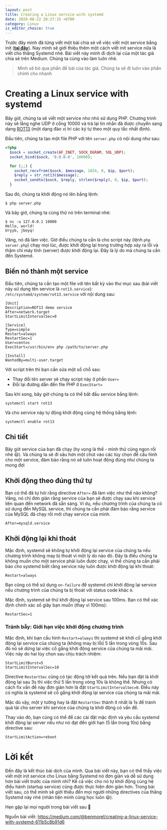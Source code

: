 ```yaml
---
layout: post
title: Creating a Linux service with systemd
date: 2020-08-22 20:27:15 +0700
category: Linux
is_editor_choice: true
---
```


Trước đây mình đã từng viết một bài chia sẻ về việc viết một service bằng init ([**tại đây**](https://viblo.asia/p/write-linux-init-script-bJzKmk9Bl9N)). Nay mình sẽ giới thiệu thêm một cách viết init service nữa là viết cho thằng Systemd nhé. Bài viết này mình đi dịch lại của một tác giả chia sẻ trên Medium. Chúng ta cùng vào làm luôn nhé.

> Mình sẽ bỏ qua phần đề bài của tác giả. Chúng ta sẽ đi luôn vào phần chính cho nhanh

# Creating a Linux service with systemd

Bây giờ, chúng ta sẽ viết một service nho nhỏ sử dụng PHP. Chương trình này sẽ lắng nghe UDP ở cổng 10000 và trả lại tin nhắn đã được chuyển sang dạng [ROT13](https://en.wikipedia.org/wiki/ROT13) (một dạng đảo vị trí các ký tự theo một quy tắc nhất định).

Đầu tiên, chúng ta tạo một file PHP với tên `server.php` có nội dung như sau:

```php
<?php
  $sock = socket_create(AF_INET, SOCK_DGRAM, SOL_UDP);
  socket_bind($sock, '0.0.0.0', 10000);

  for (;;) {
    socket_recvfrom($sock, $message, 1024, 0, $ip, $port);
    $reply = str_rot13($message);
    socket_sendto($sock, $reply, strlen($reply), 0, $ip, $port);
  }
```

Sau đó, chúng ta khởi động nó lên bằng lệnh:

```
$ php server.php
```

Và bây giờ, chúng ta cùng thử nó trên terminal nhé:

```
$ nc -u 127.0.0.1 10000
Hello, world!
Uryyb, jbeyq!
```

Vâng, nó đã làm việc. Giờ điều chúng ta cần là cho script này (lệnh `php server.php`) chạy mọi lúc, được khởi động lại trong trường hợp xảy ra lỗi và thậm chí máy tính (server) được khởi động lại. Đây là lý do mà chúng ta cần đến Systemd.

## Biến nó thành một service

Đầu tiên, chúng ta cần tạo một file với tên bất kỳ vào thư mục sau (bài viết này sử dụng tên service là `rot13.service`): `/etc/systemd/system/rot13.service` với nội dung sau:

```
[Unit]
Description=ROT13 demo service
After=network.target
StartLimitIntervalSec=0

[Service]
Type=simple
Restart=always
RestartSec=1
User=centos
ExecStart=/usr/bin/env php /path/to/server.php

[Install]
WantedBy=multi-user.target
```

Với script trên thì bạn cần sửa một số chỗ sau:

* Thay đổi tên server sẽ chạy script này ở phần `User=`
* Đổi lại đường dẫn đến file PHP ở `ExecStart=`

Sau khi xong, bây giờ chúng ta có thể bắt đầu service bằng lệnh:

```
systemctl start rot13
```

Và cho service này tự động khởi động cùng hệ thống bằng lệnh:

```
systemctl enable rot13
```

## Chi tiết

Bây giờ service của bạn đã chạy (hy vọng là thế - mình thử cũng ngon rồi nhé :smiley:). Và chúng ta sẽ đi sâu hơn một chút vào các tùy chọn để cấu hình cho một service, đảm bảo rằng nó sẽ luôn hoạt động đúng như chúng ta mong đợi

## Khởi động theo đúng thứ tự

Bạn có thể đã tự hỏi rằng directive `After=` đã làm việc như thế nào không? Vâng, nó chỉ đơn giản rằng service của bạn sẽ được chạy sau khi service liên quan đến network đã sẵn sàng. Ví dụ, nếu chương trình của chúng ta có sử dụng đến MySQL service, thì chúng ta cần phải đảm bảo rằng service của MySQL đã chạy rồi mới chạy service của mình.

```
After=mysqld.service
```

## Khởi động lại khi thoát

Mặc định, systemd sẽ không tự khởi động lại service của chúng ta nếu chương trình không may bị thoát vì một lý do nào đó. Đây là điều chúng ta không muốn cho một service phải luôn được chạy, vì thế chúng ta cần phải báo cho systemd biết rằng service này luôn được khởi động lại khi thoát:

```
Restart=always
```

Bạn cũng có thể sử dụng `on-failure` để systemd chỉ khởi động lại service nếu chương trình của chúng ta bị thoát với status code khác `0`.

Mặc định, systemd sẽ thử khởi động lại service sau 100ms. Bạn có thể xác định chính xác số giây bạn muốn (thay vì 100ms):

```
RestartSec=1
```

### Tránh bẫy: Giới hạn việc khởi động chương trình

Mặc định, khi bạn cấu hình `Restart=always` thì systemd sẽ khởi cố gắng khởi động lại service của chúng ta (không may bị lỗi) 5 lần trong vòng 10s. Sau đó nó sẽ dừng lại việc cố gắng khởi động service của chúng ta mãi mãi. Việc này do hai tùy chọn sau chịu trách nhiệm:

```
StartLimitBurst=5
StartLimitIntervalSec=10
```

Directive `RestartSec` cũng có tác động tới kết quả trên. Nếu bạn đặt là khởi động lại sau 3s thì việc thử 5 lần trong vòng 10s là không thể. Nhưng có cách fix vấn đề này đơn giản hơn là đặt `StartLimitIntervalSec=0`. Điều này có nghĩa là systemd sẽ cố gắng khởi động lại service của chúng ta mãi mãi.

Mặc dù vậy, một ý tưởng hay là đặt `RestartSec` thành ít nhất là 1s để tránh quá tải cho server khi service của chúng ta khởi động có vấn đề.

Thay vào đó, bạn cũng có thể để các cài đặt mặc định và yêu cầu systemd khởi động lại server nếu như nó đạt đến giới hạn (5 lần trong 10s) bằng directive sau:

```
StartLimitAction=reboot
```

# Lời kết

Đến đây là kết thúc bài dịch của mình. Qua bài viết này, bạn có thể thấy việc viết một init service cho Linux bằng Systemd nó đơn giản và dễ sử dụng hơn bài viết trước của mình nhỉ? Kể cả việc cho nó tự khởi động cùng hệ điều hành (startup service) cũng được thực hiện đơn giản hơn. Trong bài viết sau, có thể mình sẽ giới thiệu đến mọi người những directives của thằng Systemd này nhé (nhân tiện mình cũng học luôn :smiley:).

Hẹn gặp lại mọi người trong bài viết sau :wave:


Nguồn bài viết: https://medium.com/@benmorel/creating-a-linux-service-with-systemd-611b5c8b91d6
